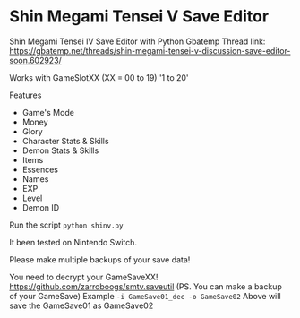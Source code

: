 # Shin Megami Tensei V Save Editor
Shin Megami Tensei IV Save Editor with Python
Gbatemp Thread link: https://gbatemp.net/threads/shin-megami-tensei-v-discussion-save-editor-soon.602923/

Works with GameSlotXX (XX = 00 to 19) '1 to 20'

Features
* Game's Mode
* Money
* Glory
* Character Stats & Skills
* Demon Stats & Skills
* Items
* Essences 
* Names
* EXP
* Level
* Demon ID

Run the script
```python shinv.py```

It been tested on Nintendo Switch. 

Please make multiple backups of your save data!

You need to decrypt your GameSaveXX! https://github.com/zarroboogs/smtv.saveutil
(PS. You can make a backup of your GameSave)
Example ```-i GameSave01_dec -o GameSave02```
Above will save the GameSave01 as GameSave02
